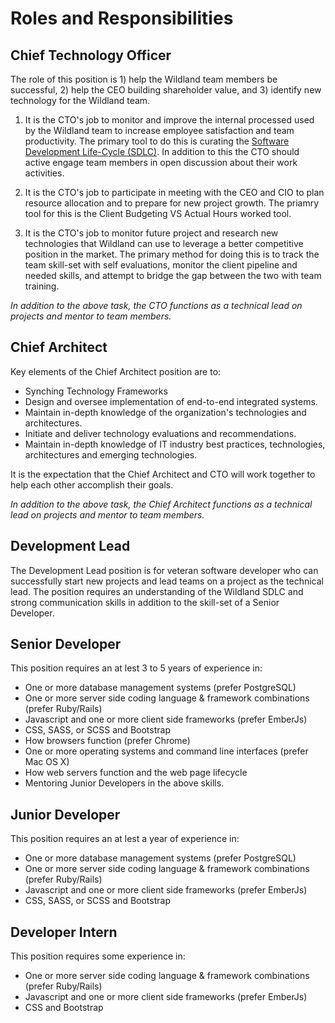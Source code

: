 # Roles and Responsibilities

## Chief Technology Officer

The role of this position is 1) help the Wildland team members be successful, 2) help the CEO building shareholder value, and 3) identify new technology for the Wildland team.

1) It is the CTO's job to monitor and improve the internal processed used by the Wildland team to increase employee satisfaction and team productivity. The primary tool to do this is curating the [Software Development Life-Cycle (SDLC)](../software-development-lifecycle#software-development-life-cycle). In addition to this the CTO should active engage team members in open discussion about their work activities.

2) It is the CTO's job to participate in meeting with the CEO and CIO to plan resource allocation and to prepare for new project growth. The priamry tool for this is the Client Budgeting VS Actual Hours worked tool.

3) It is the CTO's job to monitor future project and research new technologies that Wildland can use to leverage a better competitive position in the market. The primary method for doing this is to track the team skill-set with self evaluations, monitor the client pipeline and needed skills, and attempt to bridge the gap between the two with team training.

*In addition to the above task, the CTO functions as a technical lead on projects and mentor to team members.*

## Chief Architect

Key elements of the Chief Architect position are to:

* Synching Technology Frameworks
* Design and oversee implementation of end-to-end integrated systems.
* Maintain in-depth knowledge of the organization's technologies and architectures.
* Initiate and deliver technology evaluations and recommendations.
* Maintain in-depth knowledge of IT industry best practices, technologies, architectures and emerging technologies.

It is the expectation that the Chief Architect and CTO will work together to help each other accomplish their goals.

*In addition to the above task, the Chief Architect functions as a technical lead on projects and mentor to team members.*

## Development Lead

The Development Lead position is for veteran software developer who can successfully start new projects and lead teams on a project as the technical lead. The position requires an understanding of the Wildland SDLC and strong communication skills in addition to the skill-set of a Senior Developer.

## Senior Developer

This position requires an at lest 3 to 5 years of experience in:

* One or more database management systems (prefer PostgreSQL)
* One or more server side coding language & framework combinations (prefer Ruby/Rails)
* Javascript and one or more client side frameworks (prefer EmberJs)
* CSS, SASS, or SCSS and Bootstrap
* How browsers function (prefer Chrome)
* One or more operating systems and command line interfaces (prefer Mac OS X)
* How web servers function and the web page lifecycle
* Mentoring Junior Developers in the above skills.

## Junior Developer

This position requires an at lest a year of experience in:

* One or more database management systems (prefer PostgreSQL)
* One or more server side coding language & framework combinations (prefer Ruby/Rails)
* Javascript and one or more client side frameworks (prefer EmberJs)
* CSS, SASS, or SCSS and Bootstrap

## Developer Intern

This position requires some experience in:

* One or more server side coding language & framework combinations (prefer Ruby/Rails)
* Javascript and one or more client side frameworks (prefer EmberJs)
* CSS and Bootstrap

